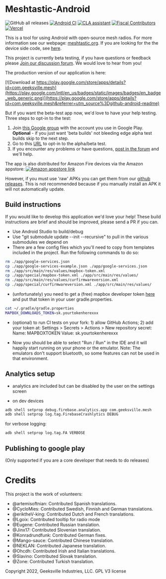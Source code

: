 # Meshtastic-Android

![GitHub all releases](https://img.shields.io/github/downloads/meshtastic/meshtastic-android/total)
[![Android CI](https://github.com/meshtastic/Meshtastic-Android/actions/workflows/android.yml/badge.svg)](https://github.com/meshtastic/Meshtastic-Android/actions/workflows/android.yml)
[![CLA assistant](https://cla-assistant.io/readme/badge/meshtastic/Meshtastic-Android)](https://cla-assistant.io/meshtastic/Meshtastic-Android)
[![Fiscal Contributors](https://opencollective.com/meshtastic/tiers/badge.svg?label=Fiscal%20Contributors&color=deeppink)](https://opencollective.com/meshtastic/)
[![Vercel](https://img.shields.io/static/v1?label=Powered%20by&message=Vercel&style=flat&logo=vercel&color=000000)](https://vercel.com?utm_source=meshtastic&utm_campaign=oss)

This is a tool for using Android with open-source mesh radios. For more information see our webpage: [meshtastic.org](https://www.meshtastic.org). If you are looking for the the device side code, see [here](https://github.com/meshtastic/Meshtastic-esp32).

This project is currently beta testing, if you have questions or feedback please [Join our discussion forum](https://meshtastic.discourse.group/). We would love to hear from you!

The production version of our application is here:

[![Download at https://play.google.com/store/apps/details?id=com.geeksville.mesh](https://play.google.com/intl/en_us/badges/static/images/badges/en_badge_web_generic.png)](https://play.google.com/store/apps/details?id=com.geeksville.mesh&referrer=utm_source%3Dgithub-android-readme)

But if you want the beta-test app now, we'd love to have your help testing.  Three steps to opt-in to the test:

1. Join [this Google group](https://groups.google.com/forum/#!forum/meshtastic-alpha-testers) with the account you use in Google Play.  **Optional** - if you just want 'beta builds'
not bleeding edge alpha test builds skip to the next step.
2. Go to this [URL](https://play.google.com/apps/testing/com.geeksville.mesh) to opt-in to the alpha/beta test.
3. If you encounter any problems or have questions, [post in the forum](https://meshtastic.discourse.group/) and we'll help.

The app is also distributed for Amazon Fire devices via the Amazon appstore: [![Amazon appstore link](https://raw.githubusercontent.com/meshtastic/Meshtastic-device/master/images/amazon-fire-button.png)](https://www.amazon.com/Geeksville-Industries-Meshtastic/dp/B08CY9394Q)

However, if you must use 'raw' APKs you can get them from our [github releases](https://github.com/meshtastic/Meshtastic-Android/releases). This is not recommended because if you manually install an APK it will not automatically update.

## Build instructions

If you would like to develop this application we'd love your help! These build instructions are brief
and should be improved, please send a PR if you can.

- Use Android Studio to build/debug
- Use "git submodule update --init --recursive" to pull in the various submodules we depend on
- There are a few config files which you'll need to copy from templates included in the project.
  Run the following commands to do so:

```bash
rm ./app/google-services.json
cp ./app/google-services-example.json ./app/google-services.json
rm ./app/src/main/res/values/mapbox-token.xml
cp ./app/special/mapbox-token.xml ./app/src/main/res/values/
rm ./app/src/main/res/values/curfirmwareversion.xml
cp ./app/special/curfirmwareversion.xml ./app/src/main/res/values/
```

- (unfortunately) you need to get a (free) mapbox developer token [here](https://docs.mapbox.com/android/maps/guides/install/) and put that token in your user gradle.properties.

```bash
cat ~/.gradle/gradle.properties
MAPBOX_DOWNLOADS_TOKEN=sk.yourtokenherexxx
```
- (optional) to run CI tests on your fork: 1) allow GitHub Actions; 2) add your token at: Settings > Secrets > Actions > New repository secret: Name: MAPBOXTOKEN Value: sk.yourtokenherexxx

- Now you should be able to select "Run / Run" in the IDE and it will happily start running on your phone
  or the emulator. Note: The emulators don't support bluetooth, so some features can not be used in
  that environment.

## Analytics setup

- analytics are included but can be disabled by the user on the settings screen

- on dev devices

```bash
adb shell setprop debug.firebase.analytics.app com.geeksville.mesh
adb shell setprop log.tag.FirebaseCrashlytics DEBUG
```

for verbose logging:

```bash
adb shell setprop log.tag.FA VERBOSE
```

## Publishing to google play

(Only supported if you are a core developer that needs to do releases)

# Credits

This project is the work of volunteers:

- @artemisoftnian: Contributed Spanish translations.
- @CycloMies: Contributed Swedish, Finnish and German translations.
- @eriktheV-king: Contributed Dutch and French translations.
- @Lgoix: Contributed tooltip for radio mode
- @Eugene: Contributed Russian translation.
- @Jinx17: Contributed Slovenian translation.
- @Konradrundfunk: Contributed German fixes.
- @Mango-sauce: Contributed Chinese translation.
- @NEKLAN: Contributed Japanese translation.
- @Ohcdh: Contributed Irish and Italian translations.
- @Slavino: Contributed Slovak translation.
- @Zone: Contributed Turkish translation.

Copyright 2022, Geeksville Industries, LLC. GPL V3 license
